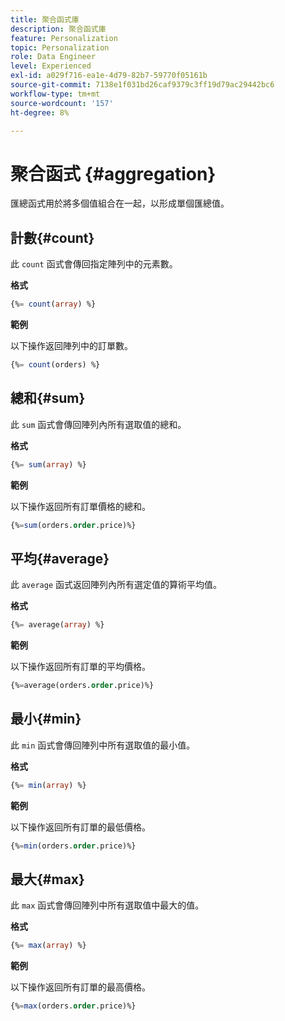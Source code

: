 ```yaml
---
title: 聚合函式庫
description: 聚合函式庫
feature: Personalization
topic: Personalization
role: Data Engineer
level: Experienced
exl-id: a029f716-ea1e-4d79-82b7-59770f05161b
source-git-commit: 7138e1f031bd26caf9379c3ff19d79ac29442bc6
workflow-type: tm+mt
source-wordcount: '157'
ht-degree: 8%

---
```


# 聚合函式 {#aggregation}

匯總函式用於將多個值組合在一起，以形成單個匯總值。

## 計數{#count}

此 `count` 函式會傳回指定陣列中的元素數。

**格式**

```sql
{%= count(array) %}
```

**範例**

以下操作返回陣列中的訂單數。

```sql
{%= count(orders) %}
```

## 總和{#sum}

此 `sum` 函式會傳回陣列內所有選取值的總和。

**格式**

```sql
{%= sum(array) %}
```

**範例**

以下操作返回所有訂單價格的總和。

```sql
{%=sum(orders.order.price)%}
```

## 平均{#average}

此 `average` 函式返回陣列內所有選定值的算術平均值。

**格式**

```sql
{%= average(array) %}
```

**範例**

以下操作返回所有訂單的平均價格。

```sql
{%=average(orders.order.price)%}
```

## 最小{#min}

此 `min` 函式會傳回陣列中所有選取值的最小值。

**格式**

```sql
{%= min(array) %}
```

**範例**

以下操作返回所有訂單的最低價格。

```sql
{%=min(orders.order.price)%}
```

## 最大{#max}

此 `max` 函式會傳回陣列中所有選取值中最大的值。

**格式**

```sql
{%= max(array) %}
```

**範例**

以下操作返回所有訂單的最高價格。

```sql
{%=max(orders.order.price)%}
```
